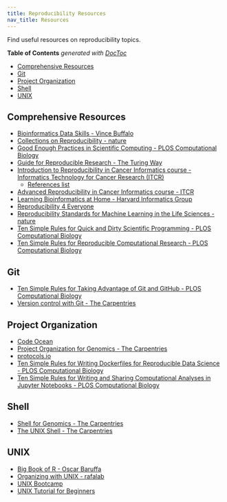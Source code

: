 ```yaml
---
title: Reproducibility Resources
nav_title: Resources
---
```


Find useful resources on reproducibility topics. 

<!-- START doctoc generated TOC please keep comment here to allow auto update -->
<!-- DON'T EDIT THIS SECTION, INSTEAD RE-RUN doctoc TO UPDATE -->
**Table of Contents**  *generated with [DocToc](https://github.com/thlorenz/doctoc)*

- [Comprehensive Resources](#comprehensive-resources)
- [Git](#git)
- [Project Organization](#project-organization) 
- [Shell](#shell)
- [UNIX](#unix)

## Comprehensive Resources

+ [Bioinformatics Data Skills - Vince Buffalo](https://www.oreilly.com/library/view/bioinformatics-data-skills/9781449367480/)
+ [Collections on Reproducibility - nature](https://www.nature.com/collections/prbfkwmwvz)
+ [Good Enough Practices in Scientific Computing - PLOS Computational Biology](https://journals.plos.org/ploscompbiol/article?id=10.1371/journal.pcbi.1005510) 
+ [Guide for Reproducible Research - The Turing Way](https://the-turing-way.netlify.app/reproducible-research/reproducible-research.html)
+ [Introduction to Reproducibility in Cancer Informatics course - Informatics Technology for Cancer Research (ITCR)](https://jhudatascience.org/Reproducibility_in_Cancer_Informatics/introduction.html) 
	+ [References list](https://jhudatascience.org/Reproducibility_in_Cancer_Informatics/references.html)
+ [Advanced Reproducibility in Cancer Informatics course - ITCR](https://jhudatascience.org/Adv_Reproducibility_in_Cancer_Informatics/introduction.html)
+ [Learning Bioinformatics at Home - Harvard Informatics Group](https://github.com/harvardinformatics/learning-bioinformatics-at-home)
+ [Reproducibility 4 Everyone](https://www.repro4everyone.org/)
+ [Reproducibility Standards for Machine Learning in the Life Sciences - nature](https://www.nature.com/articles/s41592-021-01256-7)
+ [Ten Simple Rules for Quick and Dirty Scientific Programming - PLOS Computational Biology](https://doi.org/10.1371/journal.pcbi.1008549)
+ [Ten Simple Rules for Reproducible Computational Research - PLOS Computational Biology](https://doi.org/10.1371/journal.pcbi.1003285)

## Git 

+ [Ten Simple Rules for Taking Advantage of Git and GitHub - PLOS Computational Biology](https://doi.org/10.1371/journal.pcbi.1004947)
+ [Version control with Git - The Carpentries](https://swcarpentry.github.io/git-novice/)

## Project Organization

+ [Code Ocean](https://codeocean.com/)
+ [Project Organization for Genomics - The Carpentries](https://datacarpentry.org/organization-genomics/)
+ [protocols.io](https://www.protocols.io/)
+ [Ten Simple Rules for Writing Dockerfiles for Reproducible Data Science - PLOS Computational Biology](https://doi.org/10.1371/journal.pcbi.1008316)
+ [Ten Simple Rules for Writing and Sharing Computational Analyses in Jupyter Notebooks - PLOS Computational Biology](https://doi.org/10.1371/journal.pcbi.1007007)

## Shell

+ [Shell for Genomics - The Carpentries](https://datacarpentry.org/shell-genomics/)
+ [The UNIX Shell - The Carpentries](https://swcarpentry.github.io/shell-novice/)

## UNIX

+ [Big Book of R -  Oscar Baruffa](https://www.bigbookofr.com/) 
+ [Organizing with UNIX - rafalab](https://rafalab.github.io/dsbook/unix.html)
+ [UNIX Bootcamp](https://github.com/griffithlab/rnaseq_tutorial/wiki/Unix-Bootcamp)
+ [UNIX Tutorial for Beginners](http://www.ee.surrey.ac.uk/Teaching/Unix/) 
